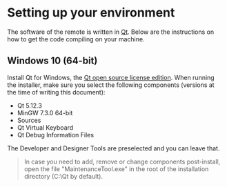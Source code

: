 # Setting up your environment

The software of the remote is written in [Qt](https://www.qt.io/). Below are the instructions on how to get the code compiling on your machine.

## Windows 10 (64-bit)
Install Qt for Windows, the [Qt open source license edition](https://www.qt.io/download-qt-installer). When running the installer, make sure you select the following components (versions at the time of writing this document):

  - Qt 5.12.3
  - MinGW 7.3.0 64-bit
  - Sources
  - Qt Virtual Keyboard
  - Qt Debug Information Files
  
The Developer and Designer Tools are preselected and you can leave that.

> In case you need to add, remove or change components post-install, open the file "MaintenanceTool.exe" in the root of the installation directory (C:\Qt by default).

